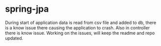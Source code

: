 # spring-jpa

During start of application data is read from csv file and added to db, there is a know issue there causing the application to crash.
Also in controller there is know issue.
Working on the issues, will keep the readme and repo updated.
